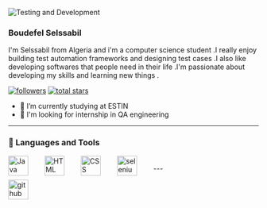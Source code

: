![Testing and Development](https://github.com/B-Selssabil/B-Selssabil-/blob/main/FINALLY.png)

### Boudefel Selssabil

I'm Selssabil from Algeria and  i'm a computer science student .I really enjoy building test  automation  frameworks  and designing test cases .I also like developing softwares that people need in their life .I'm passionate about developing my skills and learning new things .

<p align="left">
      <a href="https://github.com/B-Selssabil?tab=followers">
         <img alt="followers" title="Follow me on Github" src="https://custom-icon-badges.demolab.com/github/followers/B-Selssabil?color=236ad3&labelColor=1155ba&style=for-the-badge&logo=person-add&label=Follow&logoColor=white"/></a>
      <a href="https://github.com/B-Selssabil?tab=repositories&sort=stargazers">
         <img alt="total stars" title="Total stars on GitHub" src="https://custom-icon-badges.demolab.com/github/stars/B-Selssabil?color=55960c&style=for-the-badge&labelColor=488207&logo=star"/></a>
   </p>


- 🔭 I’m currently studying  at ESTIN 
- 👯 I'm looking for internship in QA engineering

---

### 🧰 Languages and Tools

<img align="left" alt="Java" width="40px" style="padding-right:30px;" src="https://cdn.jsdelivr.net/gh/devicons/devicon/icons/java/java-original.svg"/>
<img align="left" alt="HTML" width="40px" style="padding-right:30px;" src="https://cdn.jsdelivr.net/gh/devicons/devicon/icons/html5/html5-plain.svg" />
<img align="left" alt="CSS" width="40px" style="padding-right:30px;" src="https://cdn.jsdelivr.net/gh/devicons/devicon/icons/css3/css3-plain.svg" />
<img align="left" alt="selenium" width="40px" style="padding-right:30px;" src="https://cdn.jsdelivr.net/gh/devicons/devicon/icons/selenium/selenium-original.svg" />

<br/>          
---


[<img src='https://cdn.jsdelivr.net/npm/simple-icons@3.0.1/icons/github.svg' alt='github' height='40'>](https://github.com/B-Selssabil)  


